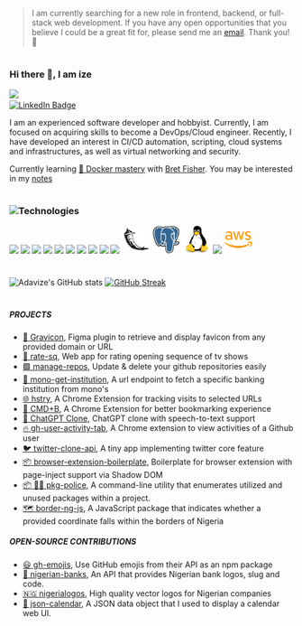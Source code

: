 > I am currently searching for a new role in frontend, backend, or full-stack web development. If you have any open opportunities that you believe I could be a great fit for, please send me an [email](mailto:adavize302@gmail.com). Thank you! 🙏

#

### Hi there 👋, I am ize

<img src='https://media.giphy.com/media/kPVTbiTORIopy/giphy.gif' height='195px'/>


<div id="badges">
  <a href="https://linkedin.com/in/adavize-hassan">
    <img src="https://img.shields.io/badge/LinkedIn-blue?style=for-the-badge&logo=linkedin&logoColor=white" alt="LinkedIn Badge"/>
  </a>
</div>

I am an experienced software developer and hobbyist. Currently, I am focused on acquiring skills to become a DevOps/Cloud engineer. Recently, I have developed an interest in CI/CD automation, scripting, cloud systems and infrastructures, as well as virtual networking and security.

Currently learning [🐳 Docker mastery](https://www.udemy.com/course-dashboard-redirect/?course_id=1035000) with [Bret Fisher](https://github.com/bretfisher). You may be interested in my [notes](https://github.com/ize-302/docker-mastery-notes)

#

<h3>
  <img style="float: left;" src='https://media.giphy.com/media/MuCAiDiU062coVwEWv/giphy.gif' height='30px'/>
  Technologies
</h3>

<div>
  <img src='https://cdn.jsdelivr.net/gh/PKief/vscode-material-icon-theme/icons/html.svg' height='50px' /> 
  <img src='https://cdn.jsdelivr.net/gh/PKief/vscode-material-icon-theme/icons/css.svg' height='50px' />
  <img src='https://cdn.jsdelivr.net/gh/PKief/vscode-material-icon-theme/icons/tailwindcss.svg' height='50px' />
  <img src='https://cdn.jsdelivr.net/gh/PKief/vscode-material-icon-theme/icons/javascript.svg' height='50px' />
  <img src='https://cdn.jsdelivr.net/gh/PKief/vscode-material-icon-theme/icons/typescript.svg' height='50px' />
  <img src='https://cdn.jsdelivr.net/gh/PKief/vscode-material-icon-theme/icons/python.svg' height='50px' />
  <img src='https://cdn.jsdelivr.net/gh/PKief/vscode-material-icon-theme/icons/nodejs.svg' height='50px' />
  <img src='https://cdn.jsdelivr.net/gh/PKief/vscode-material-icon-theme/icons/graphql.svg' height='50px' />
  <img src='https://cdn.jsdelivr.net/gh/PKief/vscode-material-icon-theme/icons/react.svg' height='50px' />
  <img src='https://cdn.jsdelivr.net/gh/PKief/vscode-material-icon-theme/icons/vue.svg' height='50px' />
  <img src="https://github.com/devicons/devicon/blob/master/icons/flask/flask-original.svg" title="flask" alt="flask" height="50"/>
  <img src="https://github.com/devicons/devicon/blob/master/icons/postgresql/postgresql-original.svg" title="Postgres" alt="Postgres" height="50"/>
  <img src="https://github.com/devicons/devicon/blob/master/icons/linux/linux-original.svg" title="linux" alt="linux" height="50"/>
  <img src='https://cdn.jsdelivr.net/gh/PKief/vscode-material-icon-theme/icons/docker.svg' height='50px' />
  <img src="https://github.com/devicons/devicon/blob/master/icons/amazonwebservices/amazonwebservices-plain-wordmark.svg" title="aws" alt="aws" height="50"/>
</div>

#

![Adavize's GitHub stats](https://github-readme-stats.vercel.app/api?username=ize-302&show_icons=true&count_private=true&theme=radical)
[![GitHub Streak](http://github-readme-streak-stats.herokuapp.com?user=ize-302&theme=dark&background=000000)](https://git.io/streak-stats)

#

##### PROJECTS
- [🔌 Gravicon](https://github.com/ize-302/gravicon), Figma plugin to retrieve and display favicon from any provided domain or URL
- [:star2: rate-sq](https://github.com/ize-302/rate-sq), Web app for rating opening sequence of tv shows
- [:green_square: manage-repos](https://github.com/ize-302/manage-repos), Update & delete your github repositories easily
- [:bank: mono-get-institution](https://github.com/ize-302/mono-get-institution), A url endpoint to fetch a specific banking institution from mono's
- [:globe_with_meridians: hstry](https://github.com/ize-302/hstry), A Chrome Extension for tracking visits to selected URLs
- [🔖 CMD+B](https://cmdb.ize-302.dev), A Chrome Extension for better bookmarking experience
- [:robot: ChatGPT Clone](https://github.com/ize-302/openai-playground-clone), ChatGPT clone with speech-to-text support
- [:fire: gh-user-activity-tab](https://github.com/ize-302/gh-user-activity-tab), A Chrome extension to view activities of a Github user
- [:bird: twitter-clone-api](https://github.com/ize-302/twitter-clone-api), A tiny app implementing twitter core feature
- [:package: browser-extension-boilerplate](https://github.com/ize-302/browser-extension-boilerplate), Boilerplate for browser extension with page-inject support via Shadow DOM
- [:package: :policeman: pkg-police](https://github.com/ize-302/pkg-police), A command-line utility that enumerates utilized and unused packages within a project.
- [🗺️ border-ng-js](https://github.com/ize-302/border-ng-js), A JavaScript package that indicates whether a provided coordinate falls within the borders of Nigeria 

##### OPEN-SOURCE CONTRIBUTIONS
- [:smiley: gh-emojis](https://github.com/privatenumber/gh-emojis), Use GitHub emojis from their API as an npm package
- [:bank: nigerian-banks](https://github.com/ichtrojan/nigerian-banks), An API that provides Nigerian bank logos, slug and code.
- [:nigeria: nigerialogos](https://github.com/PaystackHQ/nigerialogos), High quality vector logos for Nigerian companies
- [:calendar: json-calendar](https://github.com/rxgx/json-calendar), A JSON data object that I used to display a calendar web UI.
